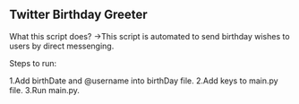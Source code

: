 Twitter Birthday Greeter 
--------------------------------------------------------------------
What this script does?
->This script is automated to send birthday wishes to users by direct messenging.

Steps to run:

1.Add birthDate and @username into birthDay file.
2.Add keys to main.py file.
3.Run main.py.
